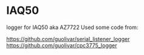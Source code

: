 # IAQ50
logger for IAQ50 aka AZ7722
Used some code from:

https://github.com/guolivar/serial_listener_logger		
https://github.com/guolivar/cpc3775_logger
